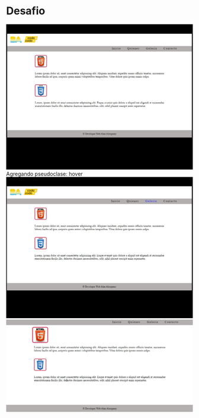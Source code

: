 # Desafio
 
![](screenshot/img1.jpg)
Agregando pseudoclase: hover
![](screenshot/img2.jpg)
![](screenshot/img3.jpg)
